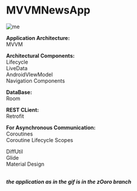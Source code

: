 # MVVMNewsApp
![me](https://github.com/bmstu1519/gifs/blob/master/mvvmNewsApp.gif)<br />

**Аpplication Аrchitecture:**<br />
MVVM

**Architectural Components:**<br />
Lifecycle <br />
LiveData<br />
AndroidVIewModel<br />
Navigation Components<br />

**DataBase:**<br />
Room<br />

**REST CLient:**<br />
Retrofit<br />

**For Asynchronous Communication:**<br />
Coroutines<br />
Coroutine Lifecycle Scopes<br />

DiffUtil<br />
Glide<br />
Material Design<br />
<br />

***the application as in the gif is in the zOoro branch***
